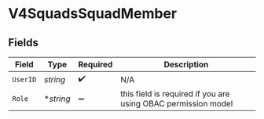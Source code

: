 # V4SquadsSquadMember


## Fields

| Field                                                         | Type                                                          | Required                                                      | Description                                                   |
| ------------------------------------------------------------- | ------------------------------------------------------------- | ------------------------------------------------------------- | ------------------------------------------------------------- |
| `UserID`                                                      | *string*                                                      | :heavy_check_mark:                                            | N/A                                                           |
| `Role`                                                        | **string*                                                     | :heavy_minus_sign:                                            | this field is required if you are using OBAC permission model |